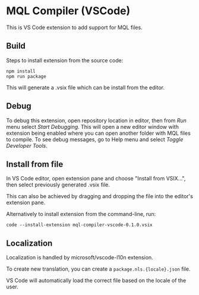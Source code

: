 # MQL Compiler (VSCode)

This is VS Code extension to add support for MQL files.

## Build

Steps to install extension from the source code:

```console
npm install
npm run package
```

This will generate a .vsix file which can be install from the editor.

## Debug

To debug this extension, open repository location in editor,
then from _Run_ menu select _Start Debugging_.
This will open a new editor window with extension being enabled
where you can open another folder with MQL files to compile.
To see debug messages, go to Help menu and select _Toggle Developer Tools_.

## Install from file

In VS Code editor, open extension pane and choose "Install from VSIX...",
then select previously generated .vsix file.

This can also be achieved by dragging and dropping the file into the editor's
extension pane.

Alternatively to install extension from the command-line, run:

```console
code --install-extension mql-compiler-vscode-0.1.0.vsix
```

## Localization

Localization is handled by microsoft/vscode-l10n extension.

To create new translation, you can create a `package.nls.{locale}.json` file.

VS Code will automatically load the correct file based on the locale of the
user.
